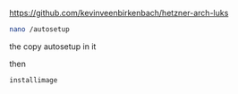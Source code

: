 https://github.com/kevinveenbirkenbach/hetzner-arch-luks

```bash
nano /autosetup
```

the copy autosetup in it

then

```bash
installimage
```